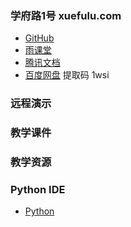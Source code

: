 ### **学府路1号** **xuefulu.com**

+ [GitHub](https://github.com)
+ [雨课堂](https://www.yuketang.cn/web)
+ [腾讯文档](https://docs.qq.com/desktop)
+ [百度网盘](https://pan.baidu.com/s/1cBpFzdq1C-HbC3_65VdWfw) 提取码 1wsi

### **远程演示**

### **教学课件**

### **教学资源**

### **Python** **IDE**
+ [Python](https://www.python.org/ftp/python/3.7.3/python-3.7.3.exe)
